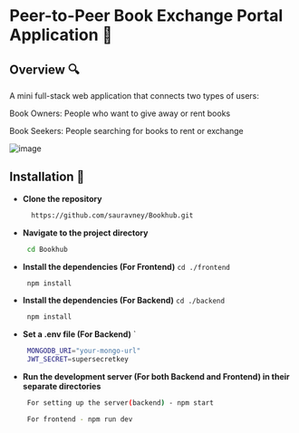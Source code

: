 # Peer-to-Peer Book Exchange Portal Application :rocket:

## Overview :mag:

A mini full-stack web application that connects two types of users:

Book Owners: People who want to give away or rent books

Book Seekers: People searching for books to rent or exchange

![image](https://github.com/user-attachments/assets/7b495dab-e847-4a77-94b4-afab4b2eedab)


## Installation :wrench:

- **Clone the repository**

  ```bash
    https://github.com/sauravney/Bookhub.git
  ```

- **Navigate to the project directory**

  ```bash
   cd Bookhub
  ```

- **Install the dependencies (For Frontend)**
  `cd ./frontend
 `
  ```bash
   npm install
  ```
- **Install the dependencies (For Backend)**
  `cd ./backend
 `
  ```bash
   npm install
  ```
- **Set a .env file (For Backend)**
  `
  ```bash
   MONGODB_URI="your-mongo-url"
   JWT_SECRET=supersecretkey

  ```
- **Run the development server (For both Backend and Frontend) in their separate directories**
  ```bash
   For setting up the server(backend) - npm start
  ```
  ```bash
   For frontend - npm run dev
  ```
